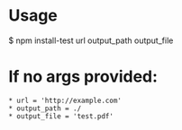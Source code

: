 # Usage
$ npm install-test url output_path output_file

# If no args provided:
	* url = 'http://example.com'
	* output_path = ./
	* output_file = 'test.pdf'

